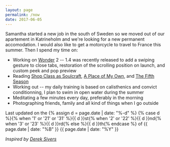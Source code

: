 ```yaml
---
layout: page
permalink: /now
date: 2017-06-05
---
```


Samantha started a new job in the south of Sweden so we moved out of our apartement in Katrineholm and we're looking for a new permanent accomodation. I would also like to get a motorcycle to travel to France this summer. Then I spend my time on:

- Working on [Wonder](https://itunes.apple.com/us/app/wonder-reader-for-wikipedia/id1050888989?mt=8&at=1010lo2M) 2 -- 1.4 was recently released to add a swiping gesture to close tabs, restoration of the scrolling position on launch, and custom peek and pop preview
- Reading [Shop Class as Soulcraft](http://www.matthewbcrawford.com/new-page-1-1-2/), [A Place of My Own](https://en.wikipedia.org/wiki/A_Place_of_My_Own), and [The Fifth Season](https://en.wikipedia.org/wiki/The_Fifth_Season_(novel))
- Working out -- my daily training is based on calisthenics and convict conditionning, I plan to swim in open water during the summer 
- Meditating a few minutes every day, preferably in the morning
- Photographing friends, family and all kind of things when I go outside

Last updated on the {% assign d = page.date | date: "%-d" %}
{% case d %}{% when '1' or '21' or '31' %}{{ d }}st{% when '2' or '22' %}{{ d }}nd{% when '3' or '23' %}{{ d }}rd{% else %}{{ d }}th{% endcase %} 
of {{ page.date | date: "%B" }} 
{{ page.date | date: "%Y" }}

*Inspired by [Derek Sivers](https://sivers.org/nowff)*
